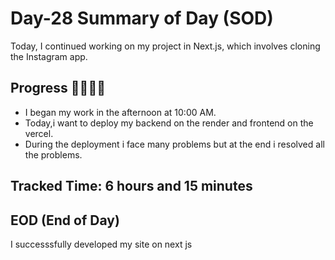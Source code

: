 # Day-28 Summary of Day (SOD)

Today, I continued working on my project in Next.js, which involves cloning the Instagram app.

## Progress 🧑‍💻🧑‍💻
- I began my work in the afternoon at 10:00 AM.
- Today,i want to deploy my backend on the render and frontend on the vercel.
- During the deployment i face many problems but at the end i resolved all the problems.
 

## Tracked Time: 6 hours and 15 minutes

## EOD (End of Day)
I successsfully developed my site on next js
